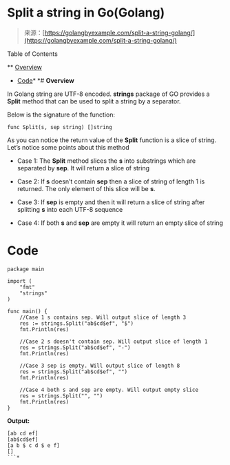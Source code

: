 <!--yml
category: 未分类
date: 2024-10-13 06:11:59
-->

# Split a string in Go(Golang)

> 来源：[https://golangbyexample.com/split-a-string-golang/](https://golangbyexample.com/split-a-string-golang/)

Table of Contents

 **   [Overview](#Overview "Overview")
*   [Code](#Code "Code")*  *# **Overview**

In Golang string are UTF-8 encoded. **strings** package of GO provides a **Split** method that can be used to split a string by a separator.

Below is the signature of the function:

```
func Split(s, sep string) []string
```

As you can notice the return value of the **Split** function is a slice of string. Let’s notice some points about this method

*   Case 1: The **Split** method slices the **s** into substrings which are separated by **sep**. It will return a slice of string

*   Case 2: If **s** doesn’t contain **sep** then a slice of string of length 1 is returned. The only element of this slice will be **s**.

*   Case 3: If **sep** is empty and then it will return a slice of string after splitting **s** into each UTF-8 sequence

*   Case 4: If both **s** and **sep** are empty it will return an empty slice of string

# **Code**

```
package main

import (
    "fmt"
    "strings"
)

func main() {
    //Case 1 s contains sep. Will output slice of length 3
    res := strings.Split("ab$cd$ef", "$")
    fmt.Println(res)

    //Case 2 s doesn't contain sep. Will output slice of length 1
    res = strings.Split("ab$cd$ef", "-")
    fmt.Println(res)

    //Case 3 sep is empty. Will output slice of length 8
    res = strings.Split("ab$cd$ef", "")
    fmt.Println(res)

    //Case 4 both s and sep are empty. Will output empty slice
    res = strings.Split("", "")
    fmt.Println(res)
}
```

**Output:**

```
[ab cd ef]
[ab$cd$ef]
[a b $ c d $ e f]
[]
```*